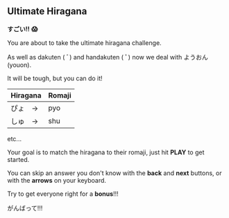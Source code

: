 
## Ultimate Hiragana

**すごい!!** **:scream:**

You are about to take the ultimate hiragana challenge.

As well as dakuten ( ﾞ) and handakuten ( ﾟ) now we deal with
ようおん (youon).

It will be tough, but you can do it!

 | Hiragana | Romaji |
 | ----------  | ----- |
 | ぴょ　-> | pyo |
 | しゅ　-> | shu |
 etc...

 Your goal is to match the hiragana to their romaji, just hit **PLAY** to get started.

You can skip an answer you don't know with the **back** and **next** buttons, or with the **arrows** on your keyboard.

Try to get everyone right for a **bonus**!!!

がんばって!!!
